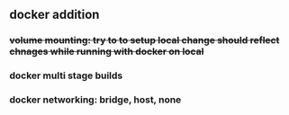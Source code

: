 ## docker addition

### ~~volume mounting: try to to setup local change should reflect chnages while running with docker on local~~

### docker multi stage builds

### docker networking: bridge, host, none
